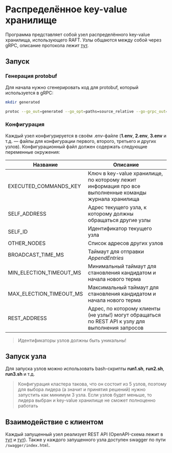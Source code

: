 # Распределённое key-value хранилище

Программа представляет собой узел распределённого key-value хранилища, использующего RAFT. Узлы общаются между собой через gRPC, описание протокола лежит [тут](proto/raft.proto).

## Запуск

### Генерация protobuf

Для начала нужно сгенерировать код для protobuf, который используется в gRPC:

```bash
mkdir generated
```

```bash
protoc --go_out=generated --go_opt=paths=source_relative --go-grpc_out=generated --go-grpc_opt=paths=source_relative proto/raft.proto
```

### Конфигурация

Каждый узел конфигурируется в своём .env-файле (**1.env**, **2.env**, **3.env** и т.д. — файлы для конфигурации первого, второго, третьего и других узлов). Конфигурационный файл должен содержать следующие переменные окружения:

| Название                | Описание                                                                                               |
|-------------------------|--------------------------------------------------------------------------------------------------------|
| EXECUTED_COMMANDS_KEY   | Ключ в key-value хранилище, по которому лежит информация про все выполненные команды журнала хранилища |
| SELF_ADDRESS            | Адрес текущего узла, к которому должны обращаться другие узлы                                          |
| SELF_ID                 | Идентификатор текущего узла                                                                            |
| OTHER_NODES             | Список адресов других узлов                                                                            |
| BROADCAST_TIME_MS       | Таймаут для отправки *AppendEntries*                                                                   |
| MIN_ELECTION_TIMEOUT_MS | Минимальный таймаут для становления кандидатом и начала нового терма                                   |
| MAX_ELECTION_TIMEOUT_MS | Максимальный таймаут для становления кандидатом и начала нового терма                                  |
| REST_ADDRESS            | Адрес, по которому клиенты (не узлы!) могут обращаться по REST API к узлу для выполнения запросов      |

> Идентификаторы узлов должны быть уникальны!

## Запуск узла

Для запуска узлов можно использовать bash-скрипты **run1.sh**, **run2.sh**, **run3.sh** и т.д. 

> Конфигурация кластера такова, что он состоит из 5 узлов, поэтому для выбора лидера (а значит и принятия решений) нужно запустить как минимум 3 узла. Если узлов будет меньше, то лидера выбран и key-value хранилище не сможет полноценно работать

## Взаимодействие с клиентом

Каждый запущенный узел реализует REST API (OpenAPI-схема лежит в [тут](api/swagger.json) и [тут](api/swagger.yaml)). Также у каждого запущенного узла доступен swagger по пути `/swagger/index.html`.
